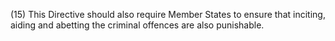 (15) This Directive should also require Member States to ensure that inciting, aiding and abetting the criminal offences are also punishable.